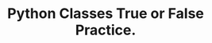 ---
layout: true-false
title: Python Classes True or False Practice.
description: Test your knowledge of Python classes and objects with these fill-in-the-blank exercises. Learn key concepts like attributes, methods, and the __init__ method with answers provided for self-assessment.
keywords: "python classes quiz, true or false python classes, python objects practice, python __init__ method quiz, python attributes and methods, python class attributes vs instance attributes, python self parameter, python beginner classes quiz, python classes and objects exercises, python true or false questions"
difficulty:
  beginner: true
  intermediate: false
  advanced: false
topic: Classes and Objects
questions:
    - In Python, you create a class using the class keyword.  
    - The `__init__` method is called automatically when a new object is created.
    - Instance attributes are shared across all objects of a class.
    - The `self` parameter is used to refer to the current instance of the class
    - Class attributes are defined inside the constructor using the `self` parameter.
    - Methods in a class operate on the object's data.
examples:
  - code: |
        class Car:
            def __init__(self, make, model):
                self.make = make
                self.model = model
        my_car = Car("Toyota", "Corolla")
    prompt: The `__init__` method is used to initialize the attributes of the `Car` class.
    answer: True
  - code: |
        class Student:
            school = "High School"
        student1 = Student()
        student2 = Student()
        student1.school = "Middle School"
    prompt: Changing the `school` attribute of `student1` will also change it for `student2`.
    answer: False
  - code: |
        class Dog:
            def bark(self):
                print("Woof!")
        my_dog = Dog()
        my_dog.bark()
    prompt: The `bark` method is an instance method of the `Dog` class.
    answer: True
  - code: |
        class Circle:
            pi = 3.14
        print(Circle.pi)
    prompt: The `pi` attribute is a class attribute of the `Circle` class.
    answer: True
answers:
    - True
    - True
    - False
    - True
    - True

resources:
    - name: Learn Classes and Objects
      url: https://yasirbhutta.github.io/python/docs/classes.html
---